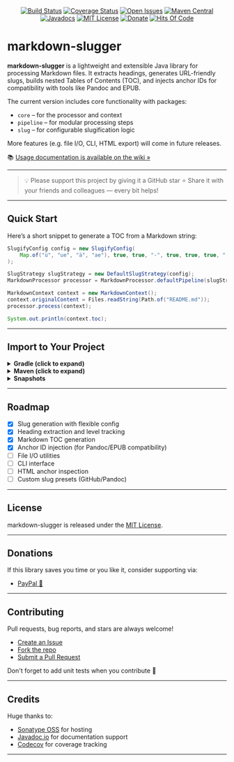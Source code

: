 <div align="center">

[![Build Status](https://github.com/astrapi69/markdown-slugger/actions/workflows/gradle.yml/badge.svg)](https://github.com/astrapi69/markdown-slugger/actions/workflows/gradle.yml)
[![Coverage Status](https://codecov.io/gh/astrapi69/markdown-slugger/branch/develop/graph/badge.svg)](https://codecov.io/gh/astrapi69/markdown-slugger)
[![Open Issues](https://img.shields.io/github/issues/astrapi69/markdown-slugger.svg?style=flat)](https://github.com/astrapi69/markdown-slugger/issues)
[![Maven Central](https://img.shields.io/maven-central/v/io.github.astrapi69/markdown-slugger?style=plastic)](https://search.maven.org/artifact/io.github.astrapi69/markdown-slugger)
[![Javadocs](http://www.javadoc.io/badge/io.github.astrapi69/markdown-slugger.svg)](http://www.javadoc.io/doc/io.github.astrapi69/markdown-slugger)
[![MIT License](http://img.shields.io/badge/license-MIT-brightgreen.svg?style=flat)](http://opensource.org/licenses/MIT)
[![Donate](https://img.shields.io/badge/donate-❤-ff2244.svg)](https://www.paypal.com/cgi-bin/webscr?cmd=_s-xclick&hosted_button_id=GVBTWLRAZ7HB8)
[![Hits Of Code](https://hitsofcode.com/github/astrapi69/markdown-slugger?branch=develop)](https://hitsofcode.com/github/astrapi69/markdown-slugger/view?branch=develop)

</div>

# markdown-slugger

**markdown-slugger** is a lightweight and extensible Java library for processing Markdown files.
It extracts headings, generates URL-friendly slugs, builds nested Tables of Contents (TOC), and injects anchor IDs for compatibility with tools like Pandoc and EPUB.

The current version includes core functionality with packages:
- `core` – for the processor and context
- `pipeline` – for modular processing steps
- `slug` – for configurable slugification logic

More features (e.g. file I/O, CLI, HTML export) will come in future releases.

📚 [Usage documentation is available on the wiki »](https://github.com/astrapi69/markdown-slugger/wiki)

---

> 💡 Please support this project by giving it a GitHub star ⭐
> Share it with your friends and colleagues — every bit helps!

---

## Quick Start

Here’s a short snippet to generate a TOC from a Markdown string:

```java
SlugifyConfig config = new SlugifyConfig(
    Map.of("ü", "ue", "ä", "ae"), true, true, "-", true, true, true, "[^a-z0-9\s-]"
);

SlugStrategy slugStrategy = new DefaultSlugStrategy(config);
MarkdownProcessor processor = MarkdownProcessor.defaultPipeline(slugStrategy);

MarkdownContext context = new MarkdownContext();
context.originalContent = Files.readString(Path.of("README.md"));
processor.process(context);

System.out.println(context.toc);
```

---

## Import to Your Project

<details>
  <summary><b>Gradle (click to expand)</b></summary>

### Gradle dependency (recommended)

```kotlin
implementation("io.github.astrapi69:markdown-slugger:${latestVersion}")
```

With a `libs.versions.toml` catalog:

```toml
[versions]
markdown-slugger-version = "${latestVersion}"

[libraries]
markdown-slugger = { module = "io.github.astrapi69:markdown-slugger", version.ref = "markdown-slugger-version" }
```

Then use:

```kotlin
implementation(libs.markdown.slugger)
```

</details>

<details>
  <summary><b>Maven (click to expand)</b></summary>

### Maven dependency

```xml
<dependency>
    <groupId>io.github.astrapi69</groupId>
    <artifactId>markdown-slugger</artifactId>
    <version>${markdown-slugger.version}</version>
</dependency>
```

</details>

<details>
  <summary><b>Snapshots</b></summary>

Add this to your `repositories` block to use snapshots:

```groovy
maven {
    name = "Sonatype Snapshots"
    url = uri("https://oss.sonatype.org/content/repositories/snapshots/")
    mavenContent {
        snapshotsOnly()
    }
}
```

</details>

---

## Roadmap

- [x] Slug generation with flexible config
- [x] Heading extraction and level tracking
- [x] Markdown TOC generation
- [x] Anchor ID injection (for Pandoc/EPUB compatibility)
- [ ] File I/O utilities
- [ ] CLI interface
- [ ] HTML anchor inspection
- [ ] Custom slug presets (GitHub/Pandoc)

---

## License

markdown-slugger is released under the [MIT License](https://opensource.org/licenses/MIT).

---

## Donations

If this library saves you time or you like it, consider supporting via:

- [PayPal 💖](https://www.paypal.com/cgi-bin/webscr?cmd=_s-xclick&hosted_button_id=GVBTWLRAZ7HB8)

---

## Contributing

Pull requests, bug reports, and stars are always welcome!

- [Create an Issue](https://github.com/astrapi69/markdown-slugger/issues)
- [Fork the repo](https://github.com/astrapi69/markdown-slugger/fork)
- [Submit a Pull Request](https://github.com/astrapi69/markdown-slugger/pull/new/develop)

Don't forget to add unit tests when you contribute 🧪

---

## Credits

Huge thanks to:
- [Sonatype OSS](https://oss.sonatype.org) for hosting
- [Javadoc.io](https://javadoc.io) for documentation support
- [Codecov](https://codecov.io) for coverage tracking

---
